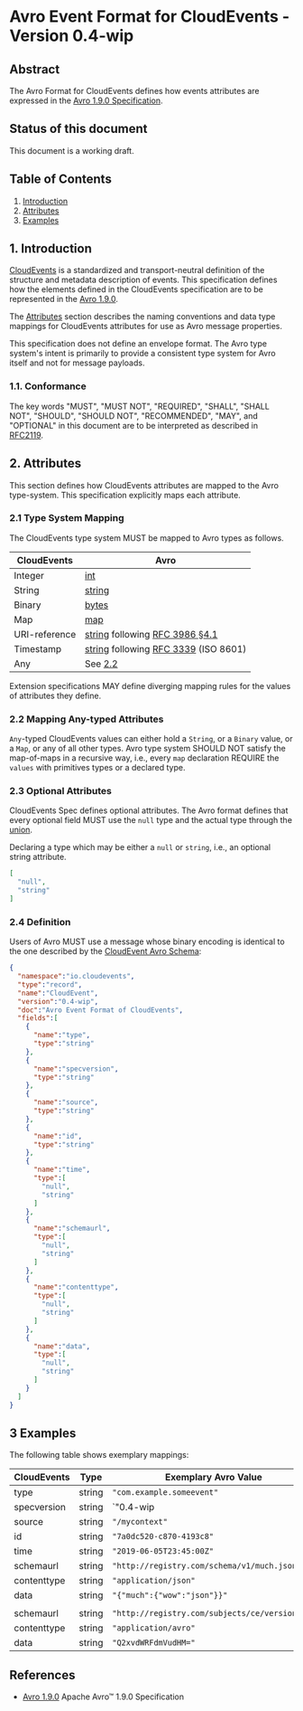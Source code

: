 # Avro Event Format for CloudEvents - Version 0.4-wip

## Abstract

The Avro Format for CloudEvents defines how events attributes are expressed
in the [Avro 1.9.0 Specification][avro-spec].

## Status of this document

This document is a working draft.

## Table of Contents

1. [Introduction](#1-introduction)
2. [Attributes](#2-attributes)
3. [Examples](#3-examples)

## 1. Introduction

[CloudEvents][ce] is a standardized and transport-neutral definition of the
structure and metadata description of events. This specification defines how the
elements defined in the CloudEvents specification are to be represented in the
[Avro 1.9.0][avro-primitives].

The [Attributes](#2-attributes) section describes the naming conventions and
data type mappings for CloudEvents attributes for use as Avro message
properties.

This specification does not define an envelope format. The Avro type system's
intent is primarily to provide a consistent type system for Avro itself and not
for message payloads.

### 1.1. Conformance

The key words "MUST", "MUST NOT", "REQUIRED", "SHALL", "SHALL NOT", "SHOULD",
"SHOULD NOT", "RECOMMENDED", "MAY", and "OPTIONAL" in this document are to be
interpreted as described in [RFC2119][rfc2119].

## 2. Attributes

This section defines how CloudEvents attributes are mapped to the Avro
type-system. This specification explicitly maps each attribute.

### 2.1 Type System Mapping

The CloudEvents type system MUST be mapped to Avro types as follows.

| CloudEvents   | Avro                                                                   |
| ------------- | ---------------------------------------------------------------------- |
| Integer       | [int][avro-primitives]                                                 |
| String        | [string][avro-primitives]                                              |
| Binary        | [bytes][avro-primitives]                                               |
| Map           | [map][avro-primitives]                                                 |
| URI-reference | [string][avro-primitives] following [RFC 3986 §4.1][rfc3986-section41] |
| Timestamp     | [string][avro-primitives] following [RFC 3339][rfc3339] (ISO 8601)     |
| Any           | See [2.2](#22-mapping-any-typed-attributes)                            |

Extension specifications MAY define diverging mapping rules for the values of
attributes they define.

### 2.2 Mapping Any-typed Attributes

`Any`-typed CloudEvents values can either hold a `String`, or a `Binary` value,
or a `Map`, or any of all other types. Avro type system SHOULD NOT satisfy the
map-of-maps in a recursive way, i.e., every `map` declaration REQUIRE the
`values` with primitives types or a declared type.

### 2.3 Optional Attributes

CloudEvents Spec defines optional attributes. The Avro format defines that
every optional field MUST use the `null` type and the actual type through
the [union][avro-unions].

Declaring a type which may be either a `null` or `string`, i.e., an optional
string attribute.

```json
[
  "null",
  "string"
]
```

### 2.4 Definition

Users of Avro MUST use a message whose binary encoding is identical
to the one described by the [CloudEvent Avro Schema](./spec.avsc):

```json
{
  "namespace":"io.cloudevents",
  "type":"record",
  "name":"CloudEvent",
  "version":"0.4-wip",
  "doc":"Avro Event Format of CloudEvents",
  "fields":[
    {
      "name":"type",
      "type":"string"
    },
    {
      "name":"specversion",
      "type":"string"
    },
    {
      "name":"source",
      "type":"string"
    },
    {
      "name":"id",
      "type":"string"
    },
    {
      "name":"time",
      "type":[
        "null",
        "string"
      ]
    },
    {
      "name":"schemaurl",
      "type":[
        "null",
        "string"
      ]
    },
    {
      "name":"contenttype",
      "type":[
        "null",
        "string"
      ]
    },
    {
      "name":"data",
      "type":[
        "null",
        "string"
      ]
    }
  ]
}
```

## 3 Examples

The following table shows exemplary mappings:

| CloudEvents     | Type      | Exemplary Avro Value                           |
| --------------- | --------- | ---------------------------------------------- |
| type            | string    | `"com.example.someevent"`                      |
| specversion     | string    | `"0.4-wip                                      |
| source          | string    | `"/mycontext"`                                 |
| id              | string    | `"7a0dc520-c870-4193c8"`                       |
| time            | string    | `"2019-06-05T23:45:00Z"`                       |
| schemaurl       | string    | `"http://registry.com/schema/v1/much.json"`    |
| contenttype     | string    | `"application/json"`                           |
| data            | string    | `"{"much":{"wow":"json"}}"`                    |
||||
| schemaurl       | string    | `"http://registry.com/subjects/ce/versions/1"` |
| contenttype     | string    | `"application/avro"`                           |
| data            | string    | `"Q2xvdWRFdmVudHM="`                           |

## References

- [Avro 1.9.0][avro-spec] Apache Avro™ 1.9.0 Specification

[avro-spec]: http://avro.apache.org/docs/1.9.0/spec.html
[avro-primitives]: http://avro.apache.org/docs/1.9.0/spec.html#schema_primitive
[avro-logical-types]: http://avro.apache.org/docs/1.9.0/spec.html#Logical+Types
[avro-unions]: http://avro.apache.org/docs/1.9.0/spec.html#Unions

[ce]: ./spec.md

[rfc2119]: https://tools.ietf.org/html/rfc2119
[rfc3986-section41]: https://tools.ietf.org/html/rfc3986#section-4.1
[rfc3339]: https://tools.ietf.org/html/rfc3339
